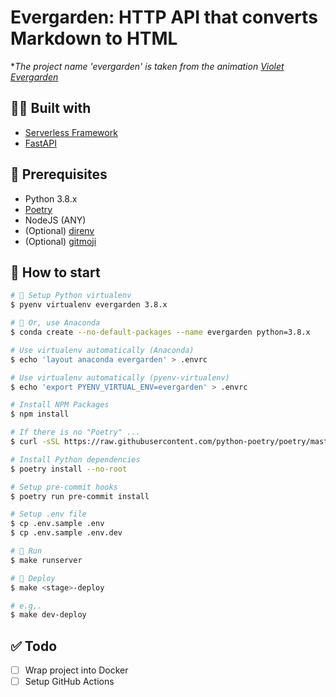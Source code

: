 # Evergarden: HTTP API that converts Markdown to HTML

**The project name 'evergarden' is taken from the
animation [Violet Evergarden](https://www.netflix.com/kr-en/title/80182123)*

## 🙇‍♂️ Built with

- [Serverless Framework](https://github.com/serverless/serverless)
- [FastAPI](https://github.com/tiangolo/fastapi)

## 🎁 Prerequisites

- Python 3.8.x
- [Poetry](https://github.com/python-poetry/poetry)
- NodeJS (ANY)
- (Optional) [direnv](https://github.com/direnv/direnv)
- (Optional) [gitmoji](https://github.com/carloscuesta/gitmoji-cli)

## 🔖 How to start

```bash
# 🐍 Setup Python virtualenv
$ pyenv virtualenv evergarden 3.8.x

# 🐍 Or, use Anaconda
$ conda create --no-default-packages --name evergarden python=3.8.x

# Use virtualenv automatically (Anaconda)
$ echo 'layout anaconda evergarden' > .envrc

# Use virtualenv automatically (pyenv-virtualenv)
$ echo 'export PYENV_VIRTUAL_ENV=evergarden' > .envrc

# Install NPM Packages
$ npm install

# If there is no "Poetry" ...
$ curl -sSL https://raw.githubusercontent.com/python-poetry/poetry/master/get-poetry.py | python3 -

# Install Python dependencies
$ poetry install --no-root

# Setup pre-commit hooks
$ poetry run pre-commit install

# Setup .env file
$ cp .env.sample .env
$ cp .env.sample .env.dev

# 🚀 Run
$ make runserver

# 🚀 Deploy
$ make <stage>-deploy

# e.g,.
$ make dev-deploy
```

## ✅ Todo
- [ ] Wrap project into Docker
- [ ] Setup GitHub Actions
